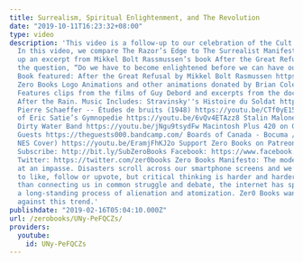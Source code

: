 ```yaml
---
title: Surrealism, Spiritual Enlightenment, and The Revolution
date: "2019-10-11T16:23:32+08:00"
type: video
description: 'This video is a follow-up to our celebration of the Cult of Bill Murray.
  In this video, we compare The Razor’s Edge to The Surrealist Manifesto. We take
  up an excerpt from Mikkel Bolt Rassmussen’s book After the Great Refusal as we ask
  the question, “Do we have to become enlightened before we can have our revolution?”
  Book featured: After the Great Refusal by Mikkel Bolt Rasmussen https://www.amazon.com/After-Great-Refusal-Contemporary-Contradictions/dp/1785357581
  Zero Books Logo Animations and other animations donated by Brian Cole https://www.instagram.com/robotbloodco/
  Features clips from the films of Guy Debord and excerpts from the documentary Europe
  After the Rain. Music Includes: Stravinsky''s Histoire du Soldat https://youtu.be/MDHGBK4NWTw
  Pierre Schaeffer -- Études de bruits (1948) https://youtu.be/CTf0yE15zzI 8bit version
  of Eric Satie’s Gymnopedie https://youtu.be/6vQv4ETAzz8 Stalin Malone cover by the
  Dirty Water Band https://youtu.be/jNgu9tsydFw Macintosh Plus 420 on Guitar by The
  Guests https://theguests000.bandcamp.com/ Boards of Canada - Bocuma / Roygbiv (8-bit
  NES Cover) https://youtu.be/EramjFhKJ2o Support Zero Books on Patreon: https://www.patreon.com/zerobooks
  Subscribe: http://bit.ly/SubZeroBooks Facebook: https://www.facebook.com/ZeroBooks/
  Twitter: https://twitter.com/zer0books Zero Books Manifesto: The modern world is
  at an impasse. Disasters scroll across our smartphone screens and we’re invited
  to like, follow or upvote, but critical thinking is harder and harder to find. Rather
  than connecting us in common struggle and debate, the internet has sped up and deepened
  a long-standing process of alienation and atomization. Zer0 Books wants to work
  against this trend.'
publishdate: "2019-02-16T05:04:10.000Z"
url: /zerobooks/UNy-PeFQCZs/
providers:
  youtube:
    id: UNy-PeFQCZs
---
```

